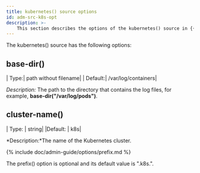 ```yaml
---
title: kubernetes() source options
id: adm-src-k8s-opt
description: >-
	This section describes the options of the kubernetes() source in {{ site.product.short_name }}.
---
```


The kubernetes() source has the following options:

## base-dir()

|  Type:|      path without filename|
|  Default:|   /var/log/containers|

*Description:* The path to the directory that contains the log files,
for example, **base-dir(\"/var/log/pods\")**.

## cluster-name()

| Type: |     string|
|Default: |  k8s|

*Description:*The name of the Kubernetes cluster.

{% include doc/admin-guide/options/prefix.md %}

The prefix() option is optional and its default value is ".k8s.".
